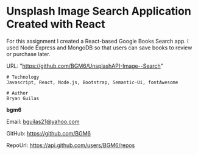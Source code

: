 # Unsplash Image Search Application Created with React
    
For this assignment I created a React-based Google Books Search app.  I used Node Express and MongoDB so that users can save books to review or purchase later.

URL: "https://github.com/BGM6/UnsplashAPI-Image--Search"

    # Technology
    Javascript, React, Node.js, Bootstrap, Semantic-Ui, fontAwesome
    
    # Author 
    Bryan Guilas
    
**bgm6**
    
Email: bguilas21@yahoo.com
    
GitHub: https://github.com/BGM6
    
RepoUrl: https://api.github.com/users/BGM6/repos

